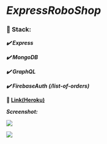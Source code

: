 # ***ExpressRoboShop***

### :scroll: Stack:

   ***:heavy_check_mark: Express***
   
   ***:heavy_check_mark: MongoDB***
   
   ***:heavy_check_mark: GraphQL***
   
   ***:heavy_check_mark: FirebaseAuth (/list-of-orders)***

**:link:  [Link(Heroku)](https://expressjs-roboshop.herokuapp.com/)**

***Screenshot:***

![](https://lh3.googleusercontent.com/DMUTRm8CrS86QxxavXdaVitRark96C7FRlnoMWa6uMqHPP-4jfTIo7mLCOF0iBh9Rpa_mRmX_tx7lk8ThSfJLivKC7eKsq9WOzIBI49bX-wFjxOoduY5x1viy3X0GvpSdAVxxY5ILuEF1bGDavk5FcWwbZMwmx5jhtxh8wS2iMB20NYWkDAfD_052lmVUfSCXusNsD25RuVCUfNnWy8AmmjxtMP3r-CiW60Y_V2x363N-N8sJPO2lJ48-K-5-vjzmMMqpIhzuq-gt_XB4ccKhAZbSMiPVIarCg3wwMhMyFvYzoloePTk6zjvXmHmUYLULdn0g6vKrXEoUPX1eYQg4rYdjK9HmZX9gyYDssiSiRQg5f4Br492trSWN4uonM5LjB5jMUxp2b8U3NRA-Nf2_7vjmITRlAqJYBcc4axkj5ft9w2X8fqwKgcpbKOwF-P9kvN5qDOFL_uQSwgIirQu1I-cfPHkdGHJWWk89XmDh6WZ2zlKALHlYhXIDrgoUfdziXaFY6JW_jh4k0C1bv1Fbu-fx5AaicJcopFKzd7dmr3h_IaMSo89GZH3yaofjBIAH6Oo65_zUUXjMrQCBOOYYxUQlYpk9VaCaiMdBWdALktWovWQZ4EwBYeTUBL5zNJZuJaB53FUiihTO8doNot7vDM19sc7KpDNGBcRJB9TfwGSu4KgiDtisssHvqU9YCvpd1b4caOcGxO2M3Z-QNVYrD2dTOrMZfPwCyDoLG2TjHFw8l82=w452-h625-no)

![](https://lh3.googleusercontent.com/hdfmB7nXGBG8rikMEuIdVMewe1UDguipMyQyWF99yXHPR-oGc9pQs5vLkX9kTa66pq1qJrUOq_0qgNU7A6de5DjEvtFOXCus_zDzSwTn55D11vYW2V9D1uAyOMLL_XKO3NYQ7YIWLRfuDWINJy9N7UAxLhvOVLNEgSsKZQuv8wopK5VGvhbx4Kj1ZFHNgPpb0rbCiM3KKpq265zAFZlKV_E4elhc1PBffrgmTrpKosUJxW1EwFWLTLjvR3rQD6EC3pltac0J9bQtk73VZgEBkBxFdf0ih8X2qkK5Hkehz98IwIM8H3t3DvArEX6BuHV04hWsWdvChdwkasjTOuXIsfmoHxDkuSaoTrG8eaFfq_51D194w5q8i80CFv1ebuERXlUF9y02Ae6ffVW2Yc1VeAFlwLcz80wbGz4cfOoSGSrzSBfLYlWNJMp19pZfuzN0eLAnYnCB4IlseSRGi1looGwLYZx3Ix034vQDYU1kOPKLv4MY5KcFwtpU-TLkJhPPFguw6qUY6SmCb6DwXHLOrg_iYHOkiDOdG2Qj-NDC302C76BqB5rbFFuq2Np5ZDUNeSxhccZKfd4xwCCz26CfNjR67f5Gn3iu-uFISq8ZGL8N3nIQ4eks3DPKCGJTXLyI_dWXtQ_BY12OV777i6_ui9nYelGEek0ifIGQOsPobf7zxcFk3ExTkWsdccIcnVuFmBagr-kaKdcMEKIS2gjZROLo2J9LdqpDaMspEOCOSM3U8mxW=w282-h625-no)
